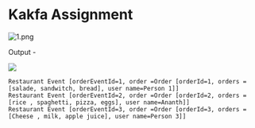 # Kakfa Assignment

![1.png](1.jpg.png)


Output - 

![](2.jpg)

```
Restaurant Event [orderEventId=1, order =Order [orderId=1, orders =[salade, sandwitch, bread], user name=Person 1]]
Restaurant Event [orderEventId=2, order =Order [orderId=2, orders =[rice , spaghetti, pizza, eggs], user name=Ananth]]
Restaurant Event [orderEventId=3, order =Order [orderId=3, orders =[Cheese , milk, apple juice], user name=Person 3]]
```